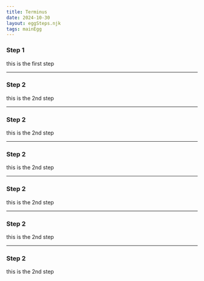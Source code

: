 ```yaml
---
title: Terminus
date: 2024-10-30
layout: eggSteps.njk
tags: mainEgg
---
```


### Step 1

this is the first step

---

### Step 2

this is the 2nd step

---

### Step 2

this is the 2nd step

---

### Step 2

this is the 2nd step

---

### Step 2

this is the 2nd step

---

### Step 2

this is the 2nd step

---

### Step 2

this is the 2nd step



